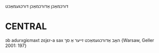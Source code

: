 דורכמאַכן
אַדורכמאַכן
דורכגעמאַכט

CENTRAL
========

ɔb adurxgiɛmaxt zɛjɛr-a sax האָב אַדורכגעמאַכט זייער אַ סך {Warsaw, Geller 2001: 197}